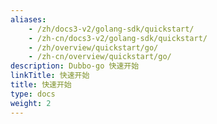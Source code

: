 ```yaml
---
aliases:
    - /zh/docs3-v2/golang-sdk/quickstart/
    - /zh-cn/docs3-v2/golang-sdk/quickstart/
    - /zh/overview/quickstart/go/
    - /zh-cn/overview/quickstart/go/
description: Dubbo-go 快速开始
linkTitle: 快速开始
title: 快速开始
type: docs
weight: 2
---
```

